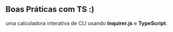 ## Boas Práticas com TS :)

uma calculadora interativa de CLI usando **Inquirer.js** e **TypeScript**.